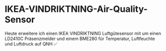 # IKEA-VINDRIKTNING-Air-Quality-Sensor

Heute erweitere ich einen IKEA VINDRIKTNING Luftgütesensor mit
um einen LD2410C Präsenzmelder und einem BME280 für
Temperatur, Luftfeuchte und Luftdruck auf QNH ✅
